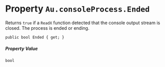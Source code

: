 # Property `Au.consoleProcess.Ended`

Returns `true` if a `ReadX` function detected that the console output stream is closed. The process is ended or ending.

```
public bool Ended { get; }
```

##### Property Value

`bool`